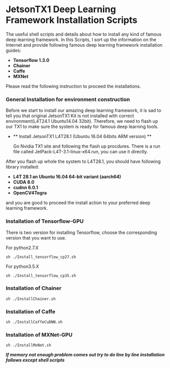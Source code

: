 # JetsonTX1 Deep Learning Framework Installation Scripts
The useful shell scripts and details about how to install any kind of famous deep learning framework. In this Scripts, I sort up the information on the Internet and provide following famous deep learning framework installation guides:

- **Tensorflow 1.3.0**
- **Chainer**
- **Caffe**
- **MXNet**

Please read the following instruction to proceed the installations.

### General Installation for environment construction
Before we start to install our amazing deep learning framework, it is sad to tell you that original JetsonTX1 Kit is not installed with correct environment(L4T24.1 Ubuntu14.04 32bit). Therefore, we need to flash up our TX1 to make sure the system is ready for famous deep learning tools.

- ** Install JetsonTX1 L4T28.1 (Ubuntu 16.04 64bits ARM version) **

     Go Nvidia TX1 site and following the flash up procdures. There is a run file called JetPack-L4T-3.1-linux-x64.run, you can use it directly.


After you flash up whole the system to L4T28.1, you should have following library installed:

- **L4T 28.1 an Ubuntu 16.04 64-bit variant (aarch64)**
- **CUDA 8.0**
- **cudnn 6.0.1**
- **OpenCV4Tegra**

and you are good to proceed the install action to your preferred deep learning framework.


### Installation of Tensorflow-GPU
There is two version for installing Tensorflow, choose the corresponding version that you want to use.

  For python2.7.X

    sh ./Install_tensorflow_cp27.sh
  For python3.5.X

    sh ./Install_tensorflow_cp35.sh

### Installation of Chainer
    sh ./InstallChainer.sh

### Installation of Caffe
    sh ./InstallCaffeCuDNN.sh

### Installation of MXNet-GPU
    sh ./InstallMxNet.sh
***If memory not enough problem comes out try to do line by line installation follows except shell scripts***

